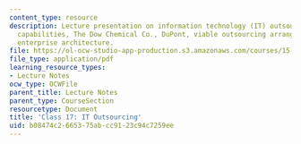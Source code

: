 ```yaml
---
content_type: resource
description: Lecture presentation on information technology (IT) outsourcing, core
  capabilities, The Dow Chemical Co., DuPont, viable outsourcing arrangements, and
  enterprise architecture.
file: https://ol-ocw-studio-app-production.s3.amazonaws.com/courses/15-571-generating-business-value-from-information-technology-spring-2009/b08474c2665375abcc9123c94c7259ee_MIT15_571s09_lec17.pdf
file_type: application/pdf
learning_resource_types:
- Lecture Notes
ocw_type: OCWFile
parent_title: Lecture Notes
parent_type: CourseSection
resourcetype: Document
title: 'Class 17: IT Outsourcing'
uid: b08474c2-6653-75ab-cc91-23c94c7259ee
---
```

